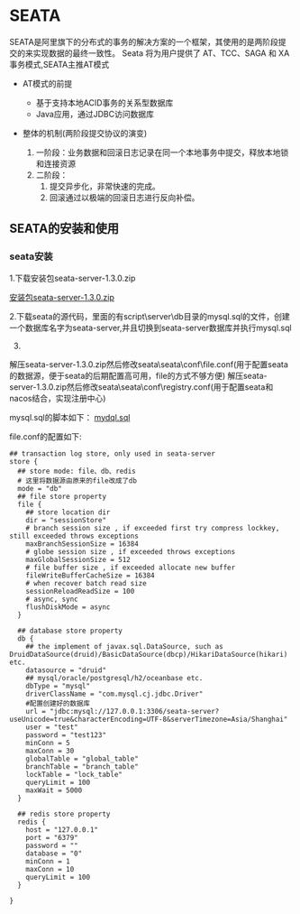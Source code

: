 # SEATA
SEATA是阿里旗下的分布式的事务的解决方案的一个框架，其使用的是两阶段提交的来实现数据的最终一致性。
Seata 将为用户提供了 AT、TCC、SAGA 和 XA 事务模式,SEATA主推AT模式

* AT模式的前提
    * 基于支持本地ACID事务的关系型数据库
    * Java应用，通过JDBC访问数据库



*  整体的机制(两阶段提交协议的演变)
    1. 一阶段：业务数据和回滚日志记录在同一个本地事务中提交，释放本地锁和连接资源
    2. 二阶段：
        1. 提交异步化，非常快速的完成。
        2. 回滚通过以极端的回滚日志进行反向补偿。
        
    
    
## SEATA的安装和使用

### seata安装
1.下载安装包seata-server-1.3.0.zip

[安装包seata-server-1.3.0.zip](./files\seata-server-1.3.0.zip)

2.下载seata的源代码，里面的有script\server\db目录的mysql.sql的文件，创建一个数据库名字为seata-server,并且切换到seata-server数据库并执行mysql.sql

3.
 解压seata-server-1.3.0.zip然后修改seata\seata\conf\file.conf(用于配置seata的数据源，便于seata的后期配置高可用，file的方式不够方便)
 解压seata-server-1.3.0.zip然后修改seata\seata\conf\registry.conf(用于配置seata和nacos结合，实现注册中心)
 
mysql.sql的脚本如下：
[mydql.sql](./files\mysql.sql) 

file.conf的配置如下:
```text
## transaction log store, only used in seata-server
store {
  ## store mode: file、db、redis
  # 这里将数据源由原来的file改成了db  
  mode = "db"
  ## file store property
  file {
    ## store location dir
    dir = "sessionStore"
    # branch session size , if exceeded first try compress lockkey, still exceeded throws exceptions
    maxBranchSessionSize = 16384
    # globe session size , if exceeded throws exceptions
    maxGlobalSessionSize = 512
    # file buffer size , if exceeded allocate new buffer
    fileWriteBufferCacheSize = 16384
    # when recover batch read size
    sessionReloadReadSize = 100
    # async, sync
    flushDiskMode = async
  }
    
  ## database store property
  db {
    ## the implement of javax.sql.DataSource, such as DruidDataSource(druid)/BasicDataSource(dbcp)/HikariDataSource(hikari) etc.
    datasource = "druid"
    ## mysql/oracle/postgresql/h2/oceanbase etc.
    dbType = "mysql"
    driverClassName = "com.mysql.cj.jdbc.Driver"
    #配置创建好的数据库
    url = "jdbc:mysql://127.0.0.1:3306/seata-server?useUnicode=true&characterEncoding=UTF-8&serverTimezone=Asia/Shanghai"
    user = "test"
    password = "test123"
    minConn = 5
    maxConn = 30
    globalTable = "global_table"
    branchTable = "branch_table"
    lockTable = "lock_table"
    queryLimit = 100
    maxWait = 5000
  }

  ## redis store property
  redis {
    host = "127.0.0.1"
    port = "6379"
    password = ""
    database = "0"
    minConn = 1
    maxConn = 10
    queryLimit = 100
  }

}
``` 
 
 
 
 






